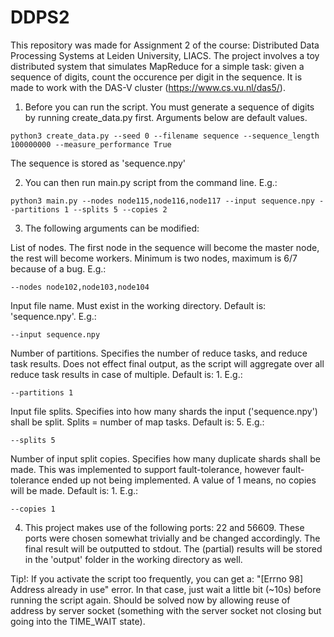 # DDPS2

This repository was made for Assignment 2 of the course: Distributed Data Processing Systems at Leiden University, LIACS.
The project involves a toy distributed system that simulates MapReduce for a simple task: given a sequence of digits, count the occurence per digit in the sequence. It is made to work with the DAS-V cluster (https://www.cs.vu.nl/das5/).

1. Before you can run the script. You must generate a sequence of digits by running create_data.py first. Arguments below are default values.

```console
python3 create_data.py --seed 0 --filename sequence --sequence_length 100000000 --measure_performance True
```

The sequence is stored as 'sequence.npy'

2. You can then run main.py script from the command line. E.g.:

```console
python3 main.py --nodes node115,node116,node117 --input sequence.npy --partitions 1 --splits 5 --copies 2
```

3. The following arguments can be modified:

List of nodes. The first node in the sequence will become the master node, the rest will become workers. Minimum is two nodes, maximum is 6/7 because of a bug. E.g.:
```console
--nodes node102,node103,node104
```
Input file name. Must exist in the working directory. Default is: 'sequence.npy'. E.g.:
```console
--input sequence.npy
```
Number of partitions. Specifies the number of reduce tasks, and reduce task results. Does not effect final output, as the script will aggregate over all reduce task results in case of multiple. Default is: 1. E.g.:

```console
--partitions 1
```
Input file splits. Specifies into how many shards the input ('sequence.npy') shall be split. Splits = number of map tasks.  Default is: 5. E.g.:

```console
--splits 5
```

Number of input split copies. Specifies how many duplicate shards shall be made. This was implemented to support fault-tolerance, however fault-tolerance ended up not being implemented. A value of 1 means, no copies will be made. Default is: 1. E.g.:

```console
--copies 1
```
4. This project makes use of the following ports: 22 and 56609. These ports were chosen somewhat trivially and be changed accordingly. The final result will be outputted to stdout. The (partial) results will be stored in the 'output' folder in the working directory as well.

Tip!: If you activate the script too frequently, you can get a: "[Errno 98] Address already in use" error. In that case, just wait a little bit (~10s) before running the script again. Should be solved now by allowing reuse of address by server socket (something with the server socket not closing but going into the TIME_WAIT state). 
